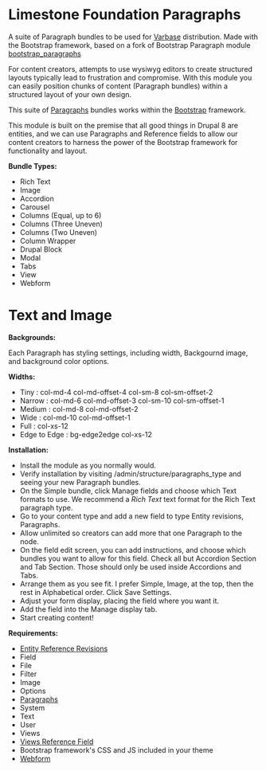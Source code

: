 # Limestone Foundation Paragraphs

A suite of Paragraph bundles to be used for
[Varbase](https://www.drupal.org/project/varbase) distribution.
Made with the Bootstrap framework, based on a fork of Bootstrap Paragraph module
[bootstrap_paragraphs](https://www.drupal.org/project/bootstrap_paragraphs)

For content creators, attempts to use wysiwyg editors to create structured
layouts typically lead to frustration and compromise. With this module you
can easily position chunks of content (Paragraph bundles) within a structured 
layout of your own design.

This suite of [Paragraphs](https://www.drupal.org/project/paragraphs) bundles
 works within the [Bootstrap](http://getbootstrap.com) framework.

This module is built on the premise that all good things in Drupal 8 are
entities, and we can use Paragraphs and Reference fields to allow our content
creators to harness the power of the Bootstrap framework for functionality
and layout.

**Bundle Types:**

  * Rich Text
  * Image
  * Accordion
  * Carousel
  * Columns (Equal, up to 6)
  * Columns (Three Uneven)
  * Columns (Two Uneven)
  * Column Wrapper
  * Drupal Block
  * Modal
  * Tabs
  * View
  * Webform
  # Text and Image

**Backgrounds:**

Each Paragraph has styling settings, including width, Backgournd image, and
background color options.

**Widths:**

  * Tiny : col-md-4 col-md-offset-4 col-sm-8 col-sm-offset-2
  * Narrow : col-md-6 col-md-offset-3 col-sm-10 col-sm-offset-1
  * Medium : col-md-8 col-md-offset-2
  * Wide : col-md-10 col-md-offset-1
  * Full : col-xs-12
  * Edge to Edge : bg-edge2edge col-xs-12

**Installation:**

  * Install the module as you normally would.
  * Verify installation by visiting /admin/structure/paragraphs_type and seeing
    your new Paragraph bundles.
  * On the Simple bundle, click Manage fields and choose which Text formats
    to use.  We recommend a *Rich Text* text format for the Rich Text paragraph
    type.
  * Go to your content type and add a new field to type Entity revisions,
    Paragraphs.
  * Allow unlimited so creators can add more that one Paragraph to the node.
  * On the field edit screen, you can add instructions, and choose which bundles
    you want to allow for this field. Check all but Accordion Section and Tab
     Section. Those should only be used inside Accordions and Tabs.
  * Arrange them as you see fit. I prefer Simple, Image, at the top, then the
    rest in Alphabetical order. Click Save Settings.
  * Adjust your form display, placing the field where you want it.
  * Add the field into the Manage display tab.
  * Start creating content!

**Requirements:**

  * [Entity Reference Revisions](https://www.drupal.org/project/entity_reference_revisions)
  * Field
  * File
  * Filter
  * Image
  * Options
  * [Paragraphs](https://www.drupal.org/project/paragraphs)
  * System
  * Text
  * User
  * Views
  * [Views Reference Field](https://www.drupal.org/project/viewsreference)
  * Bootstrap framework's CSS and JS included in your theme
  * [Webform](https://www.drupal.org/project/webform)
